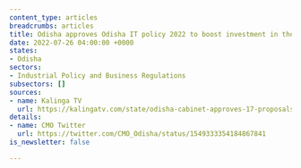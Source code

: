 ```yaml
---
content_type: articles
breadcrumbs: articles
title: Odisha approves Odisha IT policy 2022 to boost investment in the IT sector
date: 2022-07-26 04:00:00 +0000
states:
- Odisha
sectors:
- Industrial Policy and Business Regulations
subsectors: []
sources:
- name: Kalinga TV
  url: https://kalingatv.com/state/odisha-cabinet-approves-17-proposals-including-it-policy-2022/
details:
- name: CMO Twitter
  url: https://twitter.com/CMO_Odisha/status/1549333354184867841
is_newsletter: false

---
```

